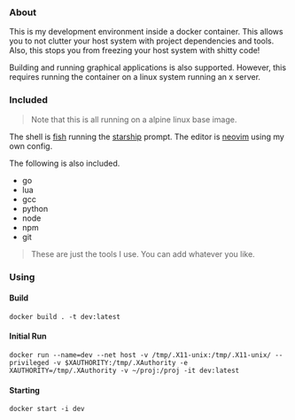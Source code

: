 ### About

This is my development environment inside a docker container.
This allows you to not clutter your host system with project dependencies and tools.
Also, this stops you from freezing your host system with shitty code!

Building and running graphical applications is also supported.
However, this requires running the container on a linux system running an x server.

### Included

> Note that this is all running on a alpine linux base image.

The shell is [fish](https://fishshell.com/) running the [starship](https://starship.rs/) prompt.
The editor is [neovim](https://neovim.io/) using my own config.

The following is also included.

- go
- lua
- gcc
- python
- node
- npm
- git

> These are just the tools I use. You can add whatever you like.

### Using

#### Build
```
docker build . -t dev:latest
```

#### Initial Run
```
docker run --name=dev --net host -v /tmp/.X11-unix:/tmp/.X11-unix/ --privileged -v $XAUTHORITY:/tmp/.XAuthority -e XAUTHORITY=/tmp/.XAuthority -v ~/proj:/proj -it dev:latest
```

#### Starting
```
docker start -i dev
```
